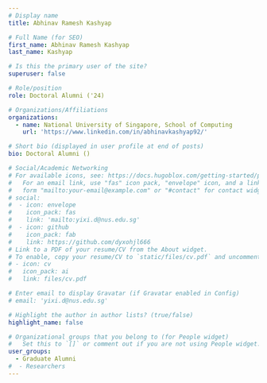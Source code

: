 ```yaml
---
# Display name
title: Abhinav Ramesh Kashyap

# Full Name (for SEO)
first_name: Abhinav Ramesh Kashyap
last_name: Kashyap

# Is this the primary user of the site?
superuser: false

# Role/position
role: Doctoral Alumni ('24)

# Organizations/Affiliations
organizations:
  - name: National University of Singapore, School of Computing
    url: 'https://www.linkedin.com/in/abhinavkashyap92/'

# Short bio (displayed in user profile at end of posts)
bio: Doctoral Alumni ()

# Social/Academic Networking
# For available icons, see: https://docs.hugoblox.com/getting-started/page-builder/#icons
#   For an email link, use "fas" icon pack, "envelope" icon, and a link in the
#   form "mailto:your-email@example.com" or "#contact" for contact widget.
# social:
#  - icon: envelope
#    icon_pack: fas
#    link: 'mailto:yixi.d@nus.edu.sg'
#  - icon: github
#    icon_pack: fab
#    link: https://github.com/dyxohjl666
# Link to a PDF of your resume/CV from the About widget.
# To enable, copy your resume/CV to `static/files/cv.pdf` and uncomment the lines below.
# - icon: cv
#   icon_pack: ai
#   link: files/cv.pdf

# Enter email to display Gravatar (if Gravatar enabled in Config)
# email: 'yixi.d@nus.edu.sg'

# Highlight the author in author lists? (true/false)
highlight_name: false

# Organizational groups that you belong to (for People widget)
#   Set this to `[]` or comment out if you are not using People widget.
user_groups:
  - Graduate Alumni
#  - Researchers
---
```


